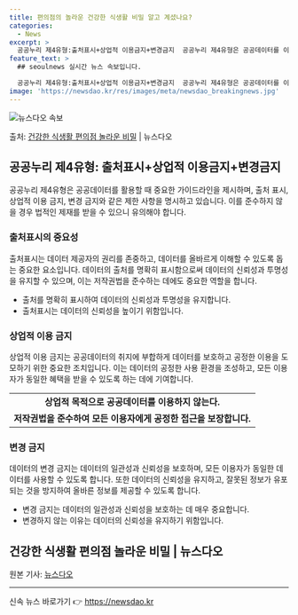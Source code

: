 ```yaml
---
title: 편의점의 놀라운 건강한 식생활 비밀 알고 계셨나요?
categories:
  - News
excerpt: >
  공공누리 제4유형:출처표시+상업적 이용금지+변경금지  공공누리 제4유형은 공공데이터를 이용하는 데 있어서 중…
feature_text: >
  ## seoulnews 실시간 뉴스 속보입니다.

  공공누리 제4유형:출처표시+상업적 이용금지+변경금지  공공누리 제4유형은 공공데이터를 이용하는 데 있어서 중…
image: 'https://newsdao.kr/res/images/meta/newsdao_breakingnews.jpg'
---
```


![뉴스다오 속보](https://newsdao.kr/res/images/meta/newsdao_breakingnews.jpg)

<p>출처: <a href="https://newsdao.kr/4046" rel="dofollow">건강한 식생활 편의점 놀라운 비밀</a> | 뉴스다오</p>

<h2 data-ke-size="size26">공공누리 제4유형: 출처표시+상업적 이용금지+변경금지</h2>
<p data-ke-size="size16">공공누리 제4유형은 공공데이터를 활용할 때 중요한 가이드라인을 제시하며, 출처 표시, 상업적 이용 금지, 변경 금지와 같은 제한 사항을 명시하고 있습니다. 이를 준수하지 않을 경우 법적인 제재를 받을 수 있으니 유의해야 합니다.</p>

<h3>출처표시의 중요성</h3>
<p data-ke-size="size16">출처표시는 데이터 제공자의 권리를 존중하고, 데이터를 올바르게 이해할 수 있도록 돕는 중요한 요소입니다. 데이터의 출처를 명확히 표시함으로써 데이터의 신뢰성과 투명성을 유지할 수 있으며, 이는 저작권법을 준수하는 데에도 중요한 역할을 합니다.</p>
<ul>
  <li>출처를 명확히 표시하여 데이터의 신뢰성과 투명성을 유지합니다.</li>
  <li>출처표시는 데이터의 신뢰성을 높이기 위함입니다.</li>
</ul>

<h3>상업적 이용 금지</h3>
<p data-ke-size="size16">상업적 이용 금지는 공공데이터의 취지에 부합하게 데이터를 보호하고 공정한 이용을 도모하기 위한 중요한 조치입니다. 이는 데이터의 공정한 사용 환경을 조성하고, 모든 이용자가 동일한 혜택을 받을 수 있도록 하는 데에 기여합니다.</p>
<table>
  <tr>
    <td style="text-align: center; height: 17px;"><b>상업적 목적으로 공공데이터를 이용하지 않는다.</b></td>
  </tr>
  <tr>
    <td style="text-align: center; height: 17px;"><b>저작권법을 준수하여 모든 이용자에게 공정한 접근을 보장합니다.</b></td>
  </tr>
</table>

<h3>변경 금지</h3>
<p data-ke-size="size16">데이터의 변경 금지는 데이터의 일관성과 신뢰성을 보호하며, 모든 이용자가 동일한 데이터를 사용할 수 있도록 합니다. 또한 데이터의 신뢰성을 유지하고, 잘못된 정보가 유포되는 것을 방지하여 올바른 정보를 제공할 수 있도록 합니다.</p>
<ul>
  <li>변경 금지는 데이터의 일관성과 신뢰성을 보호하는 데 매우 중요합니다.</li>
  <li>변경하지 않는 이유는 데이터의 신뢰성을 유지하기 위함입니다.</li>
</ul>
<p data-ke-size="size16"></p>
<h2 data-ke-size="size26">건강한 식생활 편의점 놀라운 비밀 | 뉴스다오</h2>
<p data-ke-size="size16">원본 기사: <a href="https://newsdao.kr/4046">뉴스다오</a></p>
<hr> 

신속 뉴스 바로가기 👉 <a href="https://newsdao.kr" rel="dofollow">https://newsdao.kr</a>



